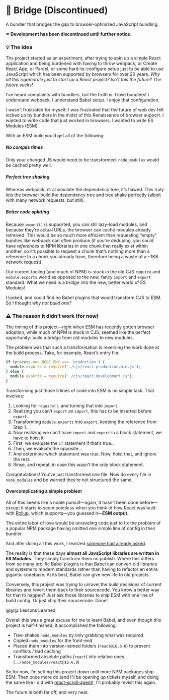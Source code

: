 # 🌉 Bridge (Discontinued)

A bundler that bridges the gap to browser-optimized JavaScript bundling.

**⚰️ Development has been discontinued until further notice.**

### 💡 The idea

Ths project started as an experiment, after trying to spin up a simple React
application and being burdened with having to throw webpack, or Create React
App, or Parcel, or some hard-to-configure setup just to be able to use
JavaScript which has been supported by browsers for over 20 years. _Why all
this rigamarole just to start up a React project? Isn’t this the future? The
future sucks!_

I’ve heard complaints with bundlers, but the truth is: I love bundlers! I
understand webpack. I understand Babel setup. I enjoy that configuration.

I wasn’t frustrated for myself; I was frustrated that the future of web dev
felt locked up by bundlers in the midst of this Renaissance of browser
support. I wanted to write code that just _worked_ in browsers. I wanted to
write ES Modules (ESM).

With an ESM build you’d get all of the following:

##### No compile times

Only your changed JS would need to be transformed. `node_modules` would be
cached pretty well.

##### Perfect tree shaking

Whereas webpack, et al simulate the dependency tree, it’s flawed. This truly
lets the browser build the dependency tree and tree shake perfectly (albeit
with many network requests, but still).

##### Better code splitting

Because `import()` is supported, you can still lazy-load modules, and because
they’re actual URLs, the browser can cache modules already retreived. This
would be so much more efficient than requesting “empty“ bundles like webpack
can often produce (if you’re deduping, you could have _references_ to NPM
libraries in one chunk that really exist within another, so it’s possible to
request a chunk that’s nothing more than a reference to a chunk you already
have, therefore being a waste of a ~1KB network request)!

Our current tooling (and much of NPM) is stuck in the old CJS `require` and
`module.exports` world as opposed to the new, fancy `import` and `export`
standard. What we need is a _bridge_ into the new, better world of ES Modules!

I looked, and could find no Babel plugins that would transform CJS to ESM. So
I thought _why not build one?_

### ⚠️ The reason it didn’t work (for now)

The timing of this project—right when ESM has recently gotten browser adoption,
while much of NPM is stuck in CJS, seemed like the perfect opportunity: build a
_bridge_ from old modules to new modules.

The problem was that such a transformation is reversing the work done at the
build process. Take, for example, React’s entry file:

```js
if (process.env.NODE_ENV === 'production') {
  module.exports = require('./cjs/react.production.min.js');
} else {
  module.exports = require('./cjs/react.development.js');
}
```

Transforming just those 5 lines of code into ESM is no simple task. That
involves:

1. Looking for `require()`, and turning that into `import`.
2. Realizing you can’t `export` an `import`, this has to be inserted before `export`.
3. Transforming `module.exports` into `export`, keeping the reference from Step 1.
4. Now realizing we can’t have `import` and `export` in a block statement, we have to hoist it
5. First, we evaluate the `if` statement if that’s true…
6. Then, we evaluate the opposite…
7. And determine which statement was true. Now, hoist that, and ignore the rest.
8. Rinse, and repeat, in case this wasn’t the only block statement.

Congratulations! You’ve just transformed one file. Now do every file in
`node_modules` and be warned they’re not structured the same.

#### Overcomplicating a simple problem

All of this seems like a noble pursuit—again, it hasn’t been done before—except
it starts to seem pointless when you think of how React was built: with
[Rollup](https://rollupjs.org/), which supports—you guessed it—**ESM
output.**

The entire labor of love would be unraveling code just to fix the problem of a
popular NPM package having omitted one simple line of config in their bundler.

And after doing all this work, I realized [someone had already
asked](https://github.com/facebook/react/issues/10021).

The reality is that these days **almost all JavaScript libraries are written
in ES Modules.** They simply transform them on publish. Where this differs
from so many prolific Babel plugins is that Babel can convert old libraries
and systems to modern standards rather than having to refactor an entire
gigantic codebase. At its best, Babel can give new life to old projects.

Conversely, this project was trying to unravel the build decisions of current
libraries and revert them back to their sourcecode. You know a better way for
that to happen? Just ask those libraries to ship ESM with one line of build
config. Or just ship their sourcecode. Done!

@@@ Lessons Learned

Overall this was a great excuse for me to learn Babel, and even though this
project is half-finished, it accomplished the following:

- Tree-shakes `node_modules` by only grabbing what was required
- Copied `node_modules` for the front-end
- Placed them into version-named folders (`react@16.6.0`) to prevent conflicts / bad caching
- Transformed absolute paths (`react`) into relative ones (`../node_modules/react@16.6.0`)

So for now, I’m setting this project down until more NPM packages ship ESM.
Then once more do (and I’ll be opening up tickets myself, and doing the same
like I did with
[react-scroll-agent](https://github.com/manifoldco/react-scroll-agent)), I’ll
probably revisit this again.

The future is both far off, and very near.
